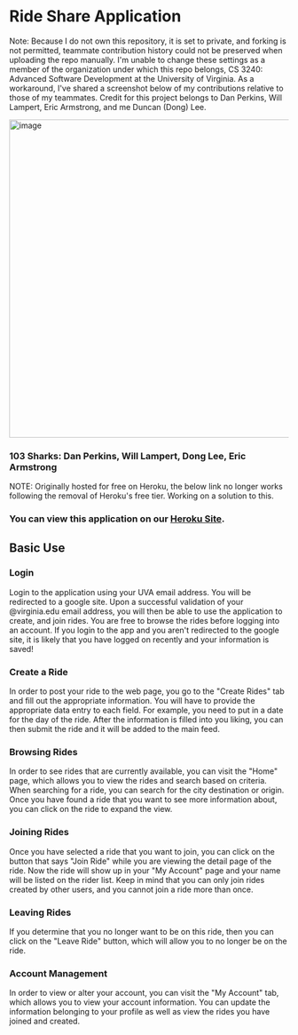 # Ride Share Application
Note: Because I do not own this repository, it is set to private, and forking is not permitted, teammate contribution history could not be preserved when uploading the repo manually. I'm unable to change these settings as a member of the organization under which this repo belongs, CS 3240: Advanced Software Development at the University of Virginia. As a workaround, I've shared a screenshot below of my contributions relative to those of my teammates. Credit for this project belongs to Dan Perkins, Will Lampert, Eric Armstrong, and me Duncan (Dong) Lee.

<img width="1130" height="573" alt="image" src="https://github.com/user-attachments/assets/dee50464-0c5b-4b29-b74b-9cc84cf49963" />

### 103 Sharks: Dan Perkins, Will Lampert, Dong Lee, Eric Armstrong
NOTE: Originally hosted for free on Heroku, the below link no longer works following the removal of Heroku's free tier. Working on a solution to this.
### You can view this application on our [Heroku Site](https://ride-share-103.herokuapp.com/).

## Basic Use
### Login
Login to the application using your UVA email address. You will be redirected to a google site. Upon a successful validation of your @virginia.edu email address, you will then be able to use the application to create, and join rides. You are free to browse the rides before logging into an account. If you login to the app and you aren't redirected to the google site, it is likely that you have logged on recently and your information is saved!

### Create a Ride
In order to post your ride to the web page, you go to the "Create Rides" tab and fill out the appropriate information. You will have to provide the appropriate data entry to each field. For example, you need to put in a date for the day of the ride. After the information is filled into you liking, you can then submit the ride and it will be added to the main feed.

### Browsing Rides
In order to see rides that are currently available, you can visit the "Home" page, which allows you to view the rides and search based on criteria. When searching for a ride, you can search for the city destination or origin. Once you have found a ride that you want to see more information about, you can click on the ride to expand the view.

### Joining Rides
Once you have selected a ride that you want to join, you can click on the button that says "Join Ride" while you are viewing the detail page of the ride. Now the ride will show up in your "My Account" page and your name will be listed on the rider list. Keep in mind that you can only join rides created by other users, and you cannot join a ride more than once. 

### Leaving Rides
If you determine that you no longer want to be on this ride, then you can click on the "Leave Ride" button, which will allow you to no longer be on the ride.

### Account Management
In order to view or alter your account, you can visit the "My Account" tab, which allows you to view your account information. You can update the information belonging to your profile as well as view the rides you have joined and created.


